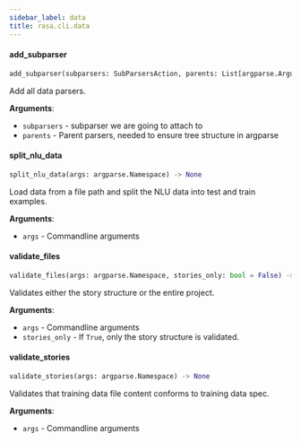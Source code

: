```yaml
---
sidebar_label: data
title: rasa.cli.data
---
```


#### add\_subparser

```python
add_subparser(subparsers: SubParsersAction, parents: List[argparse.ArgumentParser]) -> None
```

Add all data parsers.

**Arguments**:

- `subparsers` - subparser we are going to attach to
- `parents` - Parent parsers, needed to ensure tree structure in argparse

#### split\_nlu\_data

```python
split_nlu_data(args: argparse.Namespace) -> None
```

Load data from a file path and split the NLU data into test and train examples.

**Arguments**:

- `args` - Commandline arguments

#### validate\_files

```python
validate_files(args: argparse.Namespace, stories_only: bool = False) -> None
```

Validates either the story structure or the entire project.

**Arguments**:

- `args` - Commandline arguments
- `stories_only` - If `True`, only the story structure is validated.

#### validate\_stories

```python
validate_stories(args: argparse.Namespace) -> None
```

Validates that training data file content conforms to training data spec.

**Arguments**:

- `args` - Commandline arguments


